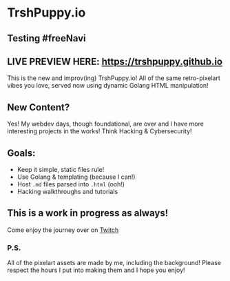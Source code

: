 # TrshPuppy.io

## Testing #freeNavi

## LIVE PREVIEW HERE: https://trshpuppy.github.io

This is the new and improv(ing) TrshPuppy.io! All of the same retro-pixelart vibes you love, served now using dynamic Golang HTML manipulation!

## New Content?
Yes! My webdev days, though foundational, are over and I have more interesting projects in the works! Think Hacking & Cybersecurity!

## Goals:
- Keep it simple, static files rule!
- Use Golang & templating (because I can!)
- Host `.md` files parsed into `.html` (ooh!)
- Hacking walkthroughs and tutorials

## This is a work in progress as always!
Come enjoy the journey over on [Twitch](https://twitch.tv/trshpuppy)

### P.S.
All of the pixelart assets are made by me, including the background! Please respect the hours I put into making them and I hope you enjoy!
